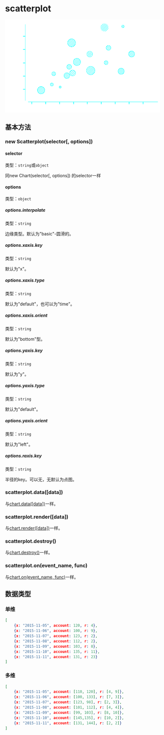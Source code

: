 # scatterplot

![](bubble_1.png)

## 基本方法

### new Scatterplot(selector[, options])

#### selector
类型：`string`或`object`

同new Chart(selector[, options]) 的selector一样

#### options
类型：`object`

##### options.interpolate
类型：`string`

边缘类型。默认为"basic"-圆滑的。

##### options.xaxis.key
类型：`string`

默认为"x"。

##### options.xaxis.type
类型：`string`

默认为"default"，也可以为"time"。

##### options.xaxis.orient
类型：`string`

默认为"bottom"型。

##### options.yaxis.key
类型：`string`

默认为"y"。

##### options.yaxis.type
类型：`string`

默认为"default"。

##### options.yaxis.orient
类型：`string`

默认为"left"。

##### options.raxis.key
类型：`string`

半径的key。可以无，无默认为点图。

### scatterplot.data([data])
与[chart.data([data])](./chart.md)一样。

### scatterplot.render([data])

与[chart.render([data])](./chart.md)一样。


### scatterplot.destroy()
与[chart.destroy()](./chart.md)一样。

### scatterplot.on(event_name, func)
与[chart.on(event_name, func)](./chart.md)一样。

## 数据类型

### 单维
```json
[
    {x: "2015-11-05", account: 120, r: 4},
    {x: "2015-11-06", account: 100, r: 9},
    {x: "2015-11-07", account: 123, r: 2},
    {x: "2015-11-08", account: 112, r: 2},
    {x: "2015-11-09", account: 103, r: 8},
    {x: "2015-11-10", account: 135, r: 11},
    {x: "2015-11-11", account: 131, r: 23}
]
```

### 多维
```json
[
    {x: "2015-11-05", account: [110, 120], r: [4, 9]},
    {x: "2015-11-06", account: [100, 133], r: [7, 3]},
    {x: "2015-11-07", account: [123, 98], r: [2, 3]},
    {x: "2015-11-08", account: [101, 112], r: [4, 4]},
    {x: "2015-11-09", account: [99, 103], r: [8, 10]},
    {x: "2015-11-10", account: [145,135], r: [10, 2]},
    {x: "2015-11-11", account: [131, 144], r: [2, 2]}
]
```